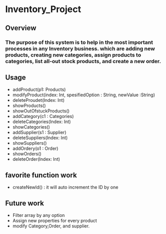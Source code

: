 # Inventory_Project

## Overview

###  The purpose of this system is to help in the most important processes in any Inventory business. which are  adding new products, creating new categories, assign products to categories, list all-out stock products, and create a new order.

## Usage 
- addProduct(p1: Products)
- modifyProduct(index: Int, spesifiedOption : String, newValue :String)
- deleteProudet(Index: Int)
- showProducts()
- showOutOfstuckProducts()
- addCategory(c1 : Categories)
- deleteCategories(Index: Int)
- showCategories()
- addSupplier(s1 : Supplier)
- deleteSuppliers(Index: Int)
- showSuppliers()
- addOrdery(o1 : Order)
- showOrders()
- deleteOrder(Index: Int)

## favorite function work
- createNewId() : it will auto increment the ID by one


## Future work
 - Filter array by any option
 - Assign new properties for every product
 - modify Category,Order, and supplier.
 
